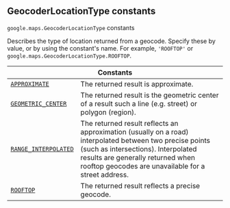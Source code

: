
<h2 id="GeocoderLocationType">GeocoderLocationType constants</h2>
<p>
<code><span itemprop="path">google.maps</span>.<span itemprop="name">GeocoderLocationType</span></code>
constants
</p>
<p>Describes the type of location returned from a geocode. Specify these by value, or by using the constant's name. For example, <code>'ROOFTOP'</code> or <code>google.maps.GeocoderLocationType.ROOFTOP</code>.</p>
<div class="devsite-table-wrapper"><table class="constants responsive" summary="GeocoderLocationType constants">
<thead>
<tr><th colspan="2">Constants</th>
</tr></thead>
<tbody>
<tr id="GeocoderLocationType.APPROXIMATE">
<td itemprop="property"><code><a class="secret-link" href="#GeocoderLocationType.APPROXIMATE"><span>APPROXIMATE</span></a></code></td>
<td>The returned result is approximate.</td>
</tr>
<tr id="GeocoderLocationType.GEOMETRIC_CENTER">
<td itemprop="property"><code><a class="secret-link" href="#GeocoderLocationType.GEOMETRIC_CENTER"><span>GEOMETRIC_CENTER</span></a></code></td>
<td>The returned result is the geometric center of a result such a line (e.g. street) or polygon (region).</td>
</tr>
<tr id="GeocoderLocationType.RANGE_INTERPOLATED">
<td itemprop="property"><code><a class="secret-link" href="#GeocoderLocationType.RANGE_INTERPOLATED"><span>RANGE_INTERPOLATED</span></a></code></td>
<td>The returned result reflects an approximation (usually on a road) interpolated between two precise points (such as intersections). Interpolated results are generally returned when rooftop geocodes are unavailable for a street address.</td>
</tr>
<tr id="GeocoderLocationType.ROOFTOP">
<td itemprop="property"><code><a class="secret-link" href="#GeocoderLocationType.ROOFTOP"><span>ROOFTOP</span></a></code></td>
<td>The returned result reflects a precise geocode.</td>
</tr>
</tbody>
</table></div>

